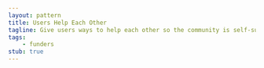 ```yaml
---
layout: pattern
title: Users Help Each Other
tagline: Give users ways to help each other so the community is self-supporting.
tags:
    - funders
stub: true
---
```

